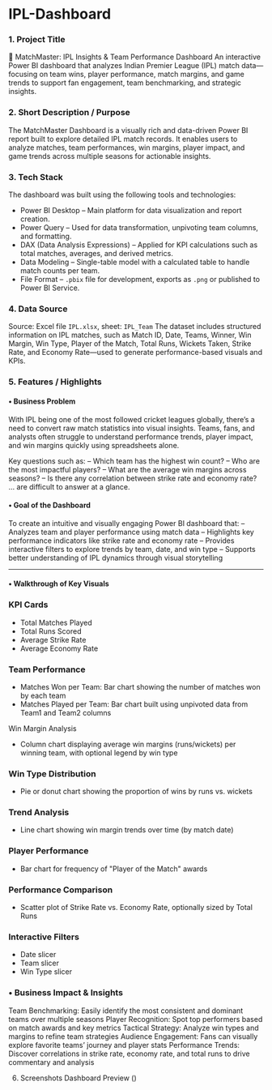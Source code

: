 # IPL-Dashboard
### 1. Project Title

🏏 MatchMaster: IPL Insights & Team Performance Dashboard
An interactive Power BI dashboard that analyzes Indian Premier League (IPL) match data—focusing on team wins, player performance, match margins, and game trends to support fan engagement, team benchmarking, and strategic insights.


### 2. Short Description / Purpose

The MatchMaster Dashboard is a visually rich and data-driven Power BI report built to explore detailed IPL match records. It enables users to analyze matches, team performances, win margins, player impact, and game trends across multiple seasons for actionable insights.


### 3. Tech Stack

The dashboard was built using the following tools and technologies:

* Power BI Desktop – Main platform for data visualization and report creation.
* Power Query – Used for data transformation, unpivoting team columns, and formatting.
* DAX (Data Analysis Expressions) – Applied for KPI calculations such as total matches, averages, and derived metrics.
* Data Modeling – Single-table model with a calculated table to handle match counts per team.
* File Format – `.pbix` file for development, exports as `.png` or published to Power BI Service.


### 4. Data Source

Source: Excel file `IPL.xlsx`, sheet: `IPL_Team`
The dataset includes structured information on IPL matches, such as Match ID, Date, Teams, Winner, Win Margin, Win Type, Player of the Match, Total Runs, Wickets Taken, Strike Rate, and Economy Rate—used to generate performance-based visuals and KPIs.


### 5. Features / Highlights

#### • Business Problem

With IPL being one of the most followed cricket leagues globally, there’s a need to convert raw match statistics into visual insights. Teams, fans, and analysts often struggle to understand performance trends, player impact, and win margins quickly using spreadsheets alone.

Key questions such as:
– Which team has the highest win count?
– Who are the most impactful players?
– What are the average win margins across seasons?
– Is there any correlation between strike rate and economy rate?
… are difficult to answer at a glance.


#### • Goal of the Dashboard

To create an intuitive and visually engaging Power BI dashboard that:
– Analyzes team and player performance using match data
– Highlights key performance indicators like strike rate and economy rate
– Provides interactive filters to explore trends by team, date, and win type
– Supports better understanding of IPL dynamics through visual storytelling

---

#### • Walkthrough of Key Visuals

### KPI Cards

* Total Matches Played
* Total Runs Scored
* Average Strike Rate
* Average Economy Rate

### Team Performance

* Matches Won per Team: Bar chart showing the number of matches won by each team
* Matches Played per Team: Bar chart built using unpivoted data from Team1 and Team2 columns

Win Margin Analysis

* Column chart displaying average win margins (runs/wickets) per winning team, with optional legend by win type

### Win Type Distribution

* Pie or donut chart showing the proportion of wins by runs vs. wickets

### Trend Analysis

* Line chart showing win margin trends over time (by match date)

### Player Performance

* Bar chart for frequency of "Player of the Match" awards

### Performance Comparison

* Scatter plot of Strike Rate vs. Economy Rate, optionally sized by Total Runs

### Interactive Filters

* Date slicer
* Team slicer
* Win Type slicer

### • Business Impact & Insights

Team Benchmarking: Easily identify the most consistent and dominant teams over multiple seasons
Player Recognition: Spot top performers based on match awards and key metrics
Tactical Strategy: Analyze win types and margins to refine team strategies
Audience Engagement: Fans can visually explore favorite teams’ journey and player stats
Performance Trends: Discover correlations in strike rate, economy rate, and total runs to drive commentary and analysis

6. Screenshots
Dashboard Preview ()
